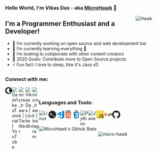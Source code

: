 ### Hello World, I'm Vikas Das - aka [MicroHawk][website] 👋
<img align="right" alt="Hawk" width="80px" src="https://external-content.duckduckgo.com/iu/?u=https%3A%2F%2Ftse4.mm.bing.net%2Fth%3Fid%3DOIP.gYG8rCRXD6PADD_fqJombgHaEY%26pid%3DApi&f=1" />


## I'm a Programmer Enthusiast and a Developer!
- 🔭 I’m currently working on open source and web development too
- 🌱 I’m currently learning everything 🤣
- 👯 I’m looking to collaborate with other content creators
- 🥅 2020 Goals: Contribute more to Open Source projects
- ⚡ Fun fact: I love to sleep, btw it's Java xD

### Connect with me:

[<img align="left" alt="micro-hawk.github.io" width="22px" src="https://raw.githubusercontent.com/iconic/open-iconic/master/svg/globe.svg" />][website]
[<img align="left" alt="DasVikasTutorial | YouTube" width="22px" src="https://cdn.jsdelivr.net/npm/simple-icons@v3/icons/youtube.svg" />][youtube]
[<img align="left" alt="micro_hawk | Twitter" width="22px" src="https://cdn.jsdelivr.net/npm/simple-icons@v3/icons/twitter.svg" />][twitter]
[<img align="left" alt="Vikas Das | LinkedIn" width="22px" src="https://cdn.jsdelivr.net/npm/simple-icons@v3/icons/linkedin.svg" />][linkedin]
[<img align="left" alt="micro_hawk | Instagram" width="22px" src="https://cdn.jsdelivr.net/npm/simple-icons@v3/icons/instagram.svg" />][instagram]

<br />

### Languages and Tools:


<img align="left" alt="Linux" width="30px" src="https://fthmb.tqn.com/2XA95C1P0Bd_NKIHrGnNJpmeHtk=/1280x1024/filters:fill(auto,1)/linux-573e3f5f5f9b58723dace939.jpg" />
<img align="left" alt="HTML5" width="26px" src="https://raw.githubusercontent.com/github/explore/80688e429a7d4ef2fca1e82350fe8e3517d3494d/topics/terminal/terminal.png" />
<img align="left" alt="Visual Studio Code" width="26px" src="https://raw.githubusercontent.com/github/explore/80688e429a7d4ef2fca1e82350fe8e3517d3494d/topics/visual-studio-code/visual-studio-code.png" />
<img align="left" alt="HTML5" width="26px" src="https://raw.githubusercontent.com/github/explore/80688e429a7d4ef2fca1e82350fe8e3517d3494d/topics/html/html.png" />
<img align="left" alt="CSS3" width="26px" src="https://raw.githubusercontent.com/github/explore/80688e429a7d4ef2fca1e82350fe8e3517d3494d/topics/css/css.png" />
<img align="left" alt="Python" width="26px" src="https://freepngimg.com/thumb/android/72537-icons-python-programming-computer-social-tutorial.png" />
<img align="left" alt="Java" width="26px" src="https://vectorified.com/images/java-jar-icon-7.png" />
<img align="left" alt="JavaScript" width="26px" src="https://raw.githubusercontent.com/github/explore/80688e429a7d4ef2fca1e82350fe8e3517d3494d/topics/javascript/javascript.png" />
<img align="left" alt="Git" width="26px" src="https://raw.githubusercontent.com/github/explore/80688e429a7d4ef2fca1e82350fe8e3517d3494d/topics/git/git.png" />
<img align="left" alt="GitHub" width="26px" src="https://raw.githubusercontent.com/github/explore/78df643247d429f6cc873026c0622819ad797942/topics/github/github.png" />


<br />
<br />

<img align="left" width="50%" alt="MicroHawk's Github Stats" src="https://github-readme-stats.vercel.app/api?username=micro-hawk&show_icons=true&hide_border=true" />
<img align="right" width="40%" src="https://github-readme-stats.vercel.app/api/top-langs/?username=micro-hawk&layout=compact&hide=html" alt="micro-hawk" />



<br />

[website]: https://micro-hawk.github.io
[twitter]: https://twitter.com/micro_hawk
[youtube]: https://www.youtube.com/channel/UCVuQsYY9IMUseQUSTZWXxqQ?view_as=subscriber
[instagram]: https://instagram.com/micro_hawk
[linkedin]: https://www.linkedin.com/in/vikas-das-6074a9185/
